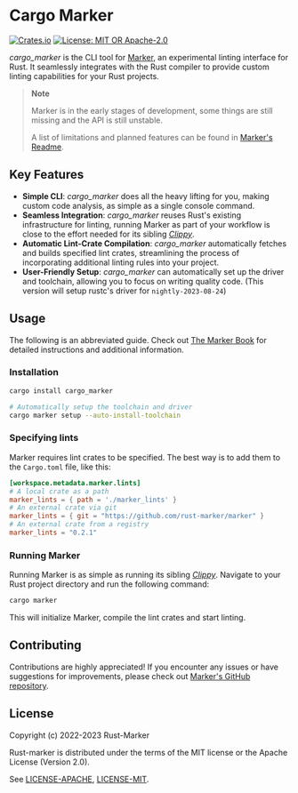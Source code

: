# Cargo Marker

[![Crates.io](https://img.shields.io/crates/v/cargo_marker.svg)](https://crates.io/crates/cargo_marker)
[![License: MIT OR Apache-2.0](https://img.shields.io/crates/l/cargo_marker.svg)](#license)

*cargo_marker* is the CLI tool for [Marker], an experimental linting interface for Rust. It seamlessly integrates with the Rust compiler to provide custom linting capabilities for your Rust projects.

> **Note**
>
> Marker is in the early stages of development, some things are still missing and the API is still unstable.
>
> A list of limitations and planned features can be found in [Marker's Readme].

[Marker]: https://github.com/rust-marker/marker
[Marker's Readme]: https://github.com/rust-marker/marker/blob/master/README.md

## Key Features

* **Simple CLI**: *cargo_marker* does all the heavy lifting for you, making custom code analysis, as simple as a single console command.
* **Seamless Integration**: *cargo_marker* reuses Rust's existing infrastructure for linting, running Marker as part of your workflow is close to the effort needed for its sibling *[Clippy]*.
* **Automatic Lint-Crate Compilation**: *cargo_marker* automatically fetches and builds specified lint crates, streamlining the process of incorporating additional linting rules into your project.
* **User-Friendly Setup**: *cargo_marker* can automatically set up the driver and toolchain, allowing you to focus on writing quality code. (This version will setup rustc's driver for `nightly-2023-08-24`)

## Usage

<!-- Please keep this section in sync with the main readme -->

The following is an abbreviated guide. Check out [The Marker Book] for detailed instructions and additional information.

[The Marker Book]: rust-marker.github.io/marker/book

### Installation

```sh
cargo install cargo_marker

# Automatically setup the toolchain and driver
cargo marker setup --auto-install-toolchain
```

### Specifying lints

Marker requires lint crates to be specified. The best way is to add them to the `Cargo.toml` file, like this:

```toml
[workspace.metadata.marker.lints]
# A local crate as a path
marker_lints = { path = './marker_lints' }
# An external crate via git
marker_lints = { git = "https://github.com/rust-marker/marker" }
# An external crate from a registry
marker_lints = "0.2.1"
```

### Running Marker

Running Marker is as simple as running its sibling *[Clippy]*. Navigate to your Rust project directory and run the following command:

```sh
cargo marker
```

This will initialize Marker, compile the lint crates and start linting.

[Clippy]: https://github.com/rust-lang/rust-clippy

## Contributing

Contributions are highly appreciated! If you encounter any issues or have suggestions for improvements, please check out [Marker's GitHub repository](https://github.com/rust-marker/marker).

## License

Copyright (c) 2022-2023 Rust-Marker

Rust-marker is distributed under the terms of the MIT license or the Apache License (Version 2.0).

See [LICENSE-APACHE](https://github.com/rust-marker/marker/blob/master/LICENSE-APACHE), [LICENSE-MIT](https://github.com/rust-marker/marker/blob/master/LICENSE-MIT).

